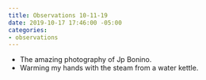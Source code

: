 ```yaml
---
title: Observations 10-11-19
date: 2019-10-17 17:46:00 -05:00
categories:
- observations
---
```


- The amazing photography of Jp Bonino.
- Warming my hands with the steam from a water kettle.